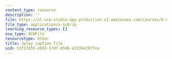 ```yaml
---
content_type: resource
description: ''
file: https://ol-ocw-studio-app-production.s3.amazonaws.com/courses/6-0001-introduction-to-computer-science-and-programming-in-python-fall-2016/53f27d55eb9357d785d6e1536e2077ce_vqn_yk5aFcI.vtt
file_type: application/x-subrip
learning_resource_types: []
ocw_type: OCWFile
resourcetype: Other
title: 3play caption file
uid: 53f27d55-eb93-57d7-85d6-e1536e2077ce
---
```

